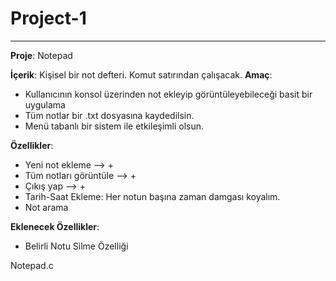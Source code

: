 
# Project-1
------------------------------

**Proje**: Notepad

**İçerik**: Kişisel bir not defteri. Komut satırından çalışacak. 
**Amaç**:
- Kullanıcının konsol üzerinden not ekleyip görüntüleyebileceği basit bir uygulama
- Tüm notlar bir .txt dosyasına kaydedilsin.
- Menü tabanlı bir sistem ile etkileşimli olsun.

**Özellikler**:
- Yeni not ekleme --> +
- Tüm notları görüntüle --> +
- Çıkış yap --> +
- Tarih-Saat Ekleme: Her notun başına zaman damgası koyalım.
- Not arama

**Eklenecek Özellikler**:
- Belirli Notu Silme Özelliği

Notepad.c